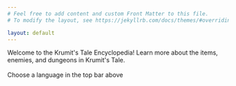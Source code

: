 ```yaml
---
# Feel free to add content and custom Front Matter to this file.
# To modify the layout, see https://jekyllrb.com/docs/themes/#overriding-theme-defaults

layout: default
---
```

Welcome to the Krumit's Tale Encyclopedia! Learn more about the items, enemies, and dungeons in Krumit's Tale.
<br /><br />
Choose a language in the top bar above